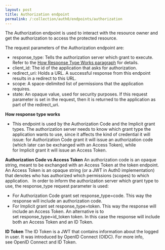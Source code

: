 ```yaml
---
layout: post
title: Authorization endpoint
permalink: /:collection/auth0/endpoints/authorization
---
```


The Authorization endpoint is used to interact with the resource owner and get the authorization to access the protected resource.

The request parameters of the Authorization endpoint are:
- response_type: Tells the authorization server which grant to execute. Refer to the [How Response Type Works paragraph](https://auth0.com/docs/protocols/oauth2#how-response-type-works) for details.
- client_id: The id of the application that asks for authorization.
- redirect_uri: Holds a URL. A successful response from this endpoint results in a redirect to this URL.
- scope: A space-delimited list of permissions that the application requires.
- state: An opaque value, used for security purposes. If this request parameter is set in the request, then it is returned to the application as part of the redirect_uri.

**How response type works**
- This endpoint is used by the Authorization Code and the Implicit grant types. The authorization server needs to know which grant type the application wants to use, since it affects the kind of credential it will issue: for Authorization Code grant it will issue an authorization code (which later can be exchanged with an Access Token), while for Implicit grant it will issue an Access Token.

**Authorization Code vs Access Token**
An authorization code is an opaque string, meant to be exchanged with an Access Token at the token endpoint. An Access Token is an opaque string (or a JWT in Auth0 implementation) that denotes who has authorized which permissions (scopes) to which application.
 
In order to inform the authorization server which grant type to use, the response_type request parameter is used:
- For Authorization Code grant set response_type=code. This way the response will include an authorization code.
- For Implicit grant set response_type=token. This way the response will include an Access Token. An alternative is to set response_type=id_token token. In this case the response will include both an Access Token and an ID Token.

**ID Token**
The ID Token is a JWT that contains information about the logged in user. It was introduced by OpenID Connect (OIDC). For more info, see OpenID Connect and ID Token.

